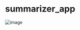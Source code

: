 # summarizer_app
![image](https://github.com/user-attachments/assets/d7ba6691-7223-4238-bda8-18fb725c64d2)
